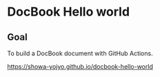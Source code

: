 # DocBook Hello world

## Goal

To build a DocBook document with GitHub Actions.

<https://showa-yojyo.github.io/docbook-hello-world>
